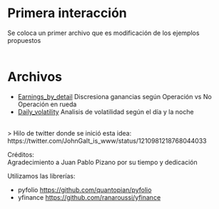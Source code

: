 
# Primera interacción

Se coloca un primer archivo que es modificación de los ejemplos propuestos
<br>
<br>
# Archivos

* [Earnings_by_detail](https://github.com/sgarofoli/Bursatil-Argentina-Python/blob/Ideas-after-this-branch/Earning_by_detail_project.py) Discresiona ganancias según Operación vs No Operación en rueda
* [Daily_volatility](https://github.com/sgarofoli/Bursatil-Argentina-Python/blob/Ideas-after-this-branch/daily_volatility_project.py) Analisis de volatilidad según el día y la noche


<br>
> Hilo de twitter donde se inició esta idea: 
https://twitter.com/JohnGalt_is_www/status/1210981218768044033

<br>



 Créditos:
 <br>
 Agradecimiento a Juan Pablo Pizano por su tiempo y dedicación

Utilizamos las librerías:
- pyfolio https://github.com/quantopian/pyfolio
- yfinance https://github.com/ranaroussi/yfinance
